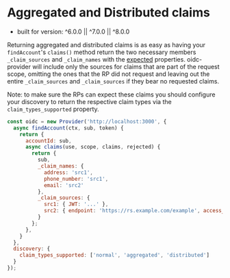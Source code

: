 # Aggregated and Distributed claims

- built for version: ^6.0.0 || ^7.0.0 || ^8.0.0

Returning aggregated and distributed claims is as easy as having your `findAccount`'s `claims()`
method return the two necessary members `_claim_sources` and `_claim_names` with the
[expected](https://openid.net/specs/openid-connect-core-1_0.html#AggregatedDistributedClaims)
properties. oidc-provider will include only the sources for claims that are part of the request
scope, omitting the ones that the RP did not request and leaving out the entire `_claim_sources` and
`_claim_sources` if they bear no requested claims.

Note: to make sure the RPs can expect these claims you should configure your discovery to return
the respective claim types via the `claim_types_supported` property.

```js
const oidc = new Provider('http://localhost:3000', {
  async findAccount(ctx, sub, token) {
    return {
      accountId: sub,
      async claims(use, scope, claims, rejected) {
        return {
          sub,
          _claim_names: {
            address: 'src1',
            phone_number: 'src1',
            email: 'src2'
          },
          _claim_sources: {
            src1: { JWT: '...' },
            src2: { endpoint: 'https://rs.example.com/example', access_token: 'ksj3n283dke' }
          }
        };
      },
    }
  },
  discovery: {
    claim_types_supported: ['normal', 'aggregated', 'distributed']
  }
});
```
